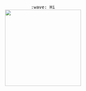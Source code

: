 
<p align="center">
  <samp>
    :wave: Hi<br>
    <img src="https://camo.githubusercontent.com/6a0f76c7f114b2c8300ca379673520e5a898a0241ab216074dd7368354038abe/68747470733a2f2f692e696d6775722e636f6d2f6b644b686778362e676966" width="240px" align="center">
  </samp>
</p>
